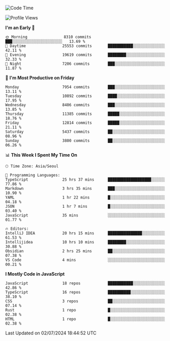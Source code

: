 <!--START_SECTION:waka-->
![Code Time](http://img.shields.io/badge/Code%20Time-6%2C334%20hrs%2047%20mins-blue)

![Profile Views](http://img.shields.io/badge/Profile%20Views-0-blue)

**I'm an Early 🐤** 

```text
🌞 Morning                8310 commits        ███░░░░░░░░░░░░░░░░░░░░░░   13.69 % 
🌆 Daytime                25553 commits       ███████████░░░░░░░░░░░░░░   42.11 % 
🌃 Evening                19619 commits       ████████░░░░░░░░░░░░░░░░░   32.33 % 
🌙 Night                  7206 commits        ███░░░░░░░░░░░░░░░░░░░░░░   11.87 % 
```
📅 **I'm Most Productive on Friday** 

```text
Monday                   7954 commits        ███░░░░░░░░░░░░░░░░░░░░░░   13.11 % 
Tuesday                  10892 commits       ████░░░░░░░░░░░░░░░░░░░░░   17.95 % 
Wednesday                8406 commits        ███░░░░░░░░░░░░░░░░░░░░░░   13.85 % 
Thursday                 11385 commits       █████░░░░░░░░░░░░░░░░░░░░   18.76 % 
Friday                   12814 commits       █████░░░░░░░░░░░░░░░░░░░░   21.11 % 
Saturday                 5437 commits        ██░░░░░░░░░░░░░░░░░░░░░░░   08.96 % 
Sunday                   3800 commits        ██░░░░░░░░░░░░░░░░░░░░░░░   06.26 % 
```


📊 **This Week I Spent My Time On** 

```text
🕑︎ Time Zone: Asia/Seoul

💬 Programming Languages: 
TypeScript               25 hrs 37 mins      ███████████████████░░░░░░   77.86 % 
Markdown                 3 hrs 35 mins       ███░░░░░░░░░░░░░░░░░░░░░░   10.90 % 
YAML                     1 hr 22 mins        █░░░░░░░░░░░░░░░░░░░░░░░░   04.18 % 
JSON                     1 hr 7 mins         █░░░░░░░░░░░░░░░░░░░░░░░░   03.40 % 
JavaScript               35 mins             ░░░░░░░░░░░░░░░░░░░░░░░░░   01.77 % 

🔥 Editors: 
IntelliJ IDEA            20 hrs 15 mins      ███████████████░░░░░░░░░░   61.53 % 
Intellijidea             10 hrs 10 mins      ████████░░░░░░░░░░░░░░░░░   30.88 % 
Obsidian                 2 hrs 25 mins       ██░░░░░░░░░░░░░░░░░░░░░░░   07.38 % 
VS Code                  4 mins              ░░░░░░░░░░░░░░░░░░░░░░░░░   00.21 % 
```

**I Mostly Code in JavaScript** 

```text
JavaScript               18 repos            ███████████░░░░░░░░░░░░░░   42.86 % 
TypeScript               16 repos            ██████████░░░░░░░░░░░░░░░   38.10 % 
CSS                      3 repos             ██░░░░░░░░░░░░░░░░░░░░░░░   07.14 % 
Rust                     1 repo              █░░░░░░░░░░░░░░░░░░░░░░░░   02.38 % 
HTML                     1 repo              █░░░░░░░░░░░░░░░░░░░░░░░░   02.38 % 
```




 Last Updated on 02/07/2024 18:44:52 UTC
<!--END_SECTION:waka-->
